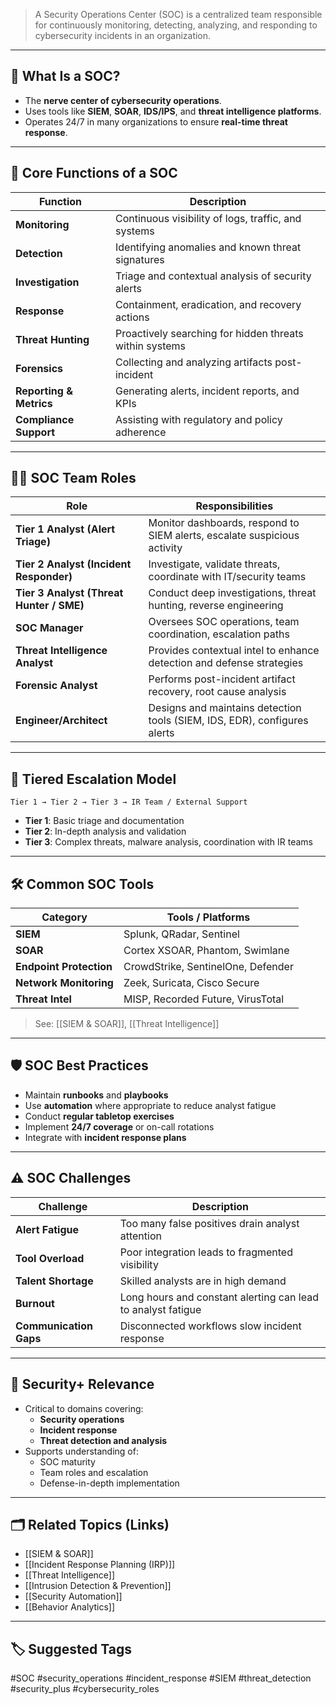 > A Security Operations Center (SOC) is a centralized team responsible for continuously monitoring, detecting, analyzing, and responding to cybersecurity incidents in an organization.

---

## 📌 What Is a SOC?

- The **nerve center of cybersecurity operations**.
- Uses tools like **SIEM**, **SOAR**, **IDS/IPS**, and **threat intelligence platforms**.
- Operates 24/7 in many organizations to ensure **real-time threat response**.

---

## 🧠 Core Functions of a SOC

| Function                  | Description                                                            |
|---------------------------|------------------------------------------------------------------------|
| **Monitoring**             | Continuous visibility of logs, traffic, and systems                    |
| **Detection**              | Identifying anomalies and known threat signatures                     |
| **Investigation**          | Triage and contextual analysis of security alerts                     |
| **Response**               | Containment, eradication, and recovery actions                        |
| **Threat Hunting**         | Proactively searching for hidden threats within systems                |
| **Forensics**              | Collecting and analyzing artifacts post-incident                      |
| **Reporting & Metrics**    | Generating alerts, incident reports, and KPIs                         |
| **Compliance Support**     | Assisting with regulatory and policy adherence                        |

---

## 🧑‍💼 SOC Team Roles

| Role                        | Responsibilities                                                                 |
|-----------------------------|----------------------------------------------------------------------------------|
| **Tier 1 Analyst (Alert Triage)** | Monitor dashboards, respond to SIEM alerts, escalate suspicious activity     |
| **Tier 2 Analyst (Incident Responder)** | Investigate, validate threats, coordinate with IT/security teams        |
| **Tier 3 Analyst (Threat Hunter / SME)** | Conduct deep investigations, threat hunting, reverse engineering       |
| **SOC Manager**             | Oversees SOC operations, team coordination, escalation paths                   |
| **Threat Intelligence Analyst** | Provides contextual intel to enhance detection and defense strategies        |
| **Forensic Analyst**        | Performs post-incident artifact recovery, root cause analysis                   |
| **Engineer/Architect**      | Designs and maintains detection tools (SIEM, IDS, EDR), configures alerts       |

---

## 🔁 Tiered Escalation Model

```text
Tier 1 → Tier 2 → Tier 3 → IR Team / External Support
```

- **Tier 1**: Basic triage and documentation
- **Tier 2**: In-depth analysis and validation
- **Tier 3**: Complex threats, malware analysis, coordination with IR teams

---

## 🛠 Common SOC Tools

|Category|Tools / Platforms|
|---|---|
|**SIEM**|Splunk, QRadar, Sentinel|
|**SOAR**|Cortex XSOAR, Phantom, Swimlane|
|**Endpoint Protection**|CrowdStrike, SentinelOne, Defender|
|**Network Monitoring**|Zeek, Suricata, Cisco Secure|
|**Threat Intel**|MISP, Recorded Future, VirusTotal|

> See: [[SIEM & SOAR]], [[Threat Intelligence]]

---

## 🛡 SOC Best Practices

- Maintain **runbooks** and **playbooks**
- Use **automation** where appropriate to reduce analyst fatigue
- Conduct **regular tabletop exercises**
- Implement **24/7 coverage** or on-call rotations
- Integrate with **incident response plans**

---

## ⚠️ SOC Challenges

|Challenge|Description|
|---|---|
|**Alert Fatigue**|Too many false positives drain analyst attention|
|**Tool Overload**|Poor integration leads to fragmented visibility|
|**Talent Shortage**|Skilled analysts are in high demand|
|**Burnout**|Long hours and constant alerting can lead to analyst fatigue|
|**Communication Gaps**|Disconnected workflows slow incident response|

---

## 🧠 Security+ Relevance

- Critical to domains covering:
    - **Security operations**
    - **Incident response**
    - **Threat detection and analysis**
- Supports understanding of:
    - SOC maturity
    - Team roles and escalation
    - Defense-in-depth implementation

---

## 🗂 Related Topics (Links)

- [[SIEM & SOAR]]
- [[Incident Response Planning (IRP)]]
- [[Threat Intelligence]]
- [[Intrusion Detection & Prevention]]
- [[Security Automation]]
- [[Behavior Analytics]]

---

## 🏷 Suggested Tags

#SOC #security_operations #incident_response #SIEM #threat_detection #security_plus #cybersecurity_roles